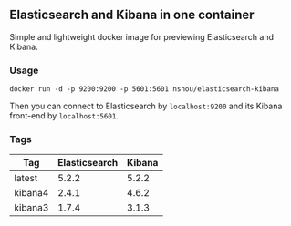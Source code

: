 ## Elasticsearch and Kibana in one container

Simple and lightweight docker image for previewing Elasticsearch and Kibana.

### Usage

    docker run -d -p 9200:9200 -p 5601:5601 nshou/elasticsearch-kibana

Then you can connect to Elasticsearch by `localhost:9200` and its Kibana front-end by `localhost:5601`.

### Tags

Tag     | Elasticsearch | Kibana
------- | ------------- | ------
latest  | 5.2.2         | 5.2.2
kibana4 | 2.4.1         | 4.6.2
kibana3 | 1.7.4         | 3.1.3
